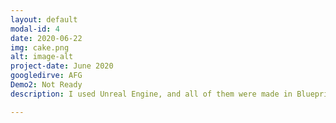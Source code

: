```yaml
---
layout: default
modal-id: 4
date: 2020-06-22
img: cake.png
alt: image-alt
project-date: June 2020
googledirve: AFG
Demo2: Not Ready
description: I used Unreal Engine, and all of them were made in Blueprint except for important abilities and functions for quick production. You can watch the Demo Video.   This project is uploaded to Google Drive according to its size.<br> ![AFG_Main](https://github.com/AgiRang/AgiRang.github.io/blob/master/img/portfolio/AFG_Main.PNG)<img src="/img/portfolio/AFG_Main.PNG" alt="alt text"/>

---
```

